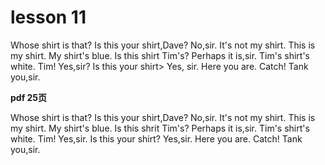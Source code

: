 # lesson 11

Whose shirt is that?
Is this your shirt,Dave?
No,sir.
It's not my shirt.
This is my shirt.
My shirt's blue.
Is this shirt Tim's?
Perhaps it is,sir.
Tim's shirt's white.
Tim!
Yes,sir?
Is this your shirt>
Yes, sir.
Here you are.
Catch!
Tank you,sir.


**pdf 25页**


Whose shirt is that?
Is this your shirt,Dave?
No,sir.
It's not my shirt.
This is my shirt.
My shirt's blue.
Is this shrit Tim's?
Perhaps it is,sir.
Tim's shirt's white.
Tim!
Yes,sir.
Is this your shirt?
Yes,sir.
Here you are.
Catch!
Tank you,sir.